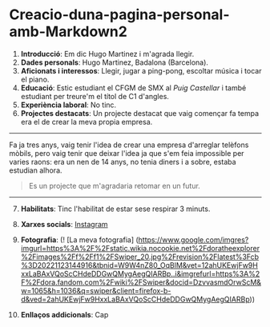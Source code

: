 # Creacio-duna-pagina-personal-amb-Markdown2
1. **Introducció**: Em dic Hugo Martinez i m'agrada llegir.
2. **Dades personals**: Hugo Martinez, Badalona (Barcelona).
3. **Aficionats i interessos**: Llegir, jugar a ping-pong, escoltar música i tocar el piano.
4. **Educació**: Estic estudiant el CFGM de SMX al *Puig Castellar* i també estudiant per treure'm el títol de C1 d'angles.
5. **Experiència laboral**: No tinc.
6. **Projectes destacats**: Un projecte destacat que vaig començar fa tempa era el de crear la meva propia empresa.
-------------------------------------------------------------------------------
Fa ja tres anys, vaig tenir l'idea de crear una empresa d'arreglar telèfons mòbils, pero vaig tenir que deixar l'idea ja que s'em feia impossible per varies raons: era un nen de 14 anys, no tenia diners i a sobre, estaba estudian alhora.

>Es un projecte que m'agradaria retomar en un futur.
--------------------------------------------------------------------------------
7. **Habilitats**: Tinc l'habilitat de estar sese respirar 3 minuts.
8. **Xarxes socials**: 
[Instagram](https://www.instagram.com/huugo.martiinez/)
9. **Fotografia**: (! [La meva fotografia] (https://www.google.com/imgres?imgurl=https%3A%2F%2Fstatic.wikia.nocookie.net%2Fdoratheexplorer%2Fimages%2Ff%2Ff1%2FSwiper_20.jpg%2Frevision%2Flatest%3Fcb%3D20221123144916&tbnid=W9W4nZ80_OqBlM&vet=12ahUKEwjFw9HxxLaBAxVQoScCHdeDDGwQMygAegQIARBp..i&imgrefurl=https%3A%2F%2Fdora.fandom.com%2Fwiki%2FSwiper&docid=DzvvasmdOrwScM&w=1065&h=1036&q=swiper&client=firefox-b-d&ved=2ahUKEwjFw9HxxLaBAxVQoScCHdeDDGwQMygAegQIARBp))

10. **Enllaços addicionals**: Cap
